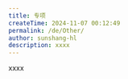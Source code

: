 ```yaml
---
title: 专项
createTime: 2024-11-07 00:12:49
permalink: /de/Other/
author: sunshang-hl
description: xxxx
---
```


xxxx